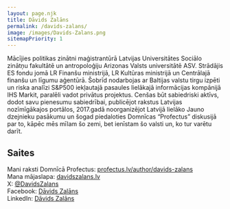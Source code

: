 ```yaml
---
layout: page.njk
title: Dāvids Zalāns
permalink: /davids-zalans/
image: /images/Davids-Zalans.png
sitemapPriority: 1
---
```


Mācījies politikas zinātni maģistrantūrā Latvijas Universitātes Sociālo zinātņu fakultātē un antropoloģiju Arizonas Valsts universitātē ASV. Strādājis ES fondu jomā LR Finanšu ministrijā, LR Kultūras ministrijā un Centrālajā finanšu un līgumu aģentūrā. Šobrīd nodarbojas ar Baltijas valstu tirgu izpēti un riska analīzi S&P500 iekļautajā pasaules lielākajā informācijas kompānijā IHS Markit, paralēli vadot privātus projektus. Cenšas būt sabiedriski aktīvs, dodot savu pienesumu sabiedrībai, publicējot rakstus Latvijas nozīmīgākajos portālos, 2017.gadā noorganizējot Latvijā lielāko Jauno dzejnieku pasākumu un šogad piedaloties Domnīcas “Profectus” diskusijā par to, kāpēc mēs mīlam šo zemi, bet ienīstam šo valsti un, ko tur varētu darīt.

## Saites

Mani raksti Domnīcā Profectus: [profectus.lv/author/davids-zalans](https://profectus.lv/author/davids-zalans/)  
Mana mājaslapa: [davidszalans.lv](https://davidszalans.lv)  
X: [@DavidsZalans](https://x.com/DavidsZalans)  
Facebook: [Dāvids Zalāns](https://www.facebook.com/david.zalan/)  
LinkedIn: [Dāvids Zalāns](https://www.linkedin.com/in/dāvids-zalāns-9a88ba31/)
